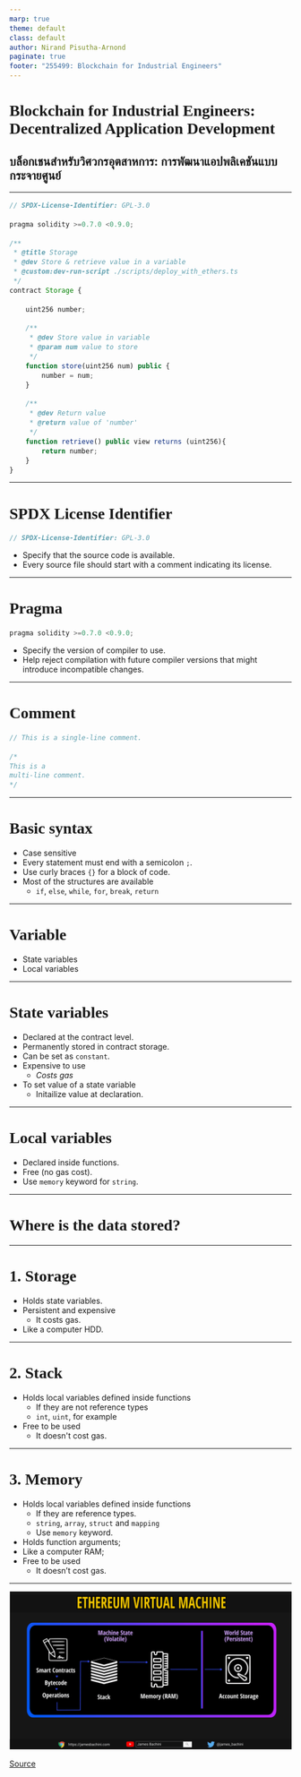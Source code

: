 ```yaml
---
marp: true
theme: default
class: default
author: Nirand Pisutha-Arnond
paginate: true
footer: "255499: Blockchain for Industrial Engineers"
---
```


<style>
@import url('https://fonts.googleapis.com/css2?family=Prompt:ital,wght@0,100;0,300;0,400;0,700;1,100;1,300;1,400;1,700&display=swap');

    :root {
    font-family: Prompt;
    --hl-color: #D57E7E;
}
h1 {
  font-family: Prompt
}
</style>

# Blockchain for Industrial Engineers: Decentralized Application Development

## บล็อกเชนสำหรับวิศวกรอุตสาหการ: การพัฒนาแอปพลิเคชันแบบกระจายศูนย์

---

```js
// SPDX-License-Identifier: GPL-3.0

pragma solidity >=0.7.0 <0.9.0;

/**
 * @title Storage
 * @dev Store & retrieve value in a variable
 * @custom:dev-run-script ./scripts/deploy_with_ethers.ts
 */
contract Storage {

    uint256 number;

    /**
     * @dev Store value in variable
     * @param num value to store
     */
    function store(uint256 num) public {
        number = num;
    }

    /**
     * @dev Return value
     * @return value of 'number'
     */
    function retrieve() public view returns (uint256){
        return number;
    }
}
```

---

# SPDX License Identifier

```js
// SPDX-License-Identifier: GPL-3.0
```

- Specify that the source code is available.
- Every source file should start with a comment indicating its license.

---

# Pragma

```js
pragma solidity >=0.7.0 <0.9.0;
```

- Specify the version of compiler to use.
- Help reject compilation with future compiler versions that might introduce incompatible changes.

---

# Comment

```js
// This is a single-line comment.

/*
This is a
multi-line comment.
*/
```

---

# Basic syntax

- Case sensitive
- Every statement must end with a semicolon `;`.
- Use curly braces `{}` for a block of code.
- Most of the structures are available
  - `if`, `else`, `while`, `for`, `break`, `return`

---

# Variable

- State variables
- Local variables

---

# State variables

- Declared at the contract level.
- Permanently stored in contract storage.
- Can be set as `constant`.
- Expensive to use
  - _Costs gas_
- To set value of a state variable
  - Initailize value at declaration.

---

# Local variables

- Declared inside functions.
- Free (no gas cost).
- Use `memory` keyword for `string`.

---

# Where is the data stored?

---

# 1. Storage

- Holds state variables.
- Persistent and expensive
  - It costs gas.
- Like a computer HDD.

---

# 2. Stack

- Holds local variables defined inside functions
  - If they are not reference types
  - `int`, `uint`, for example
- Free to be used
  - It doesn't cost gas.

---

# 3. Memory

- Holds local variables defined inside functions
  - If they are reference types.
  - `string`, `array`, `struct` and `mapping`
  - Use `memory` keyword.
- Holds function arguments;
- Like a computer RAM;
- Free to be used
  - It doesn’t cost gas.

---

![width:800px](./img/data_storage.png)

[Source](https://jamesbachini.com/assembly-in-solidity/)
